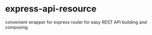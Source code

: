 # express-api-resource
convenient wrapper for express router for easy REST API building and composing
